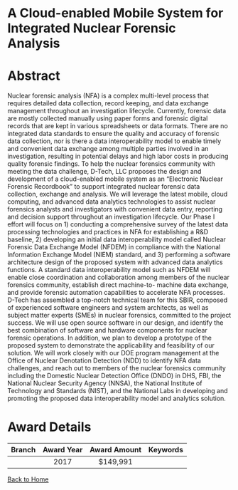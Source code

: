
A Cloud-enabled Mobile System for Integrated Nuclear Forensic Analysis
======================================================================

# Abstract


Nuclear forensic analysis (NFA) is a complex multi-level process that requires detailed data collection, record keeping, and data exchange management throughout an investigation lifecycle. Currently, forensic data are mostly collected manually using paper forms and forensic digital records that are kept in various spreadsheets or data formats. There are no integrated data standards to ensure the quality and accuracy of forensic data collection, nor is there a data interoperability model to enable timely and convenient data exchange among multiple parties involved in an investigation, resulting in potential delays and high labor costs in producing quality forensic findings. To help the nuclear forensics community with meeting the data challenge, D-Tech, LLC proposes the design and development of a cloud-enabled mobile system as an “Electronic Nuclear Forensic Recordbook” to support integrated nuclear forensic data collection, exchange and analysis. We will leverage the latest mobile, cloud computing, and advanced data analytics technologies to assist nuclear forensics analysts and investigators with convenient data entry, reporting and decision support throughout an investigation lifecycle. Our Phase I effort will focus on 1) conducting a comprehensive survey of the latest data processing technologies and practices in NFA for establishing a R&D baseline, 2) developing an initial data interoperability model called Nuclear Forensic Data Exchange Model (NFDEM) in compliance with the National Information Exchange Model (NIEM) standard, and 3) performing a software architecture design of the proposed system with advanced data analytics functions. A standard data interoperability model such as NFDEM will enable close coordination and collaboration among members of the nuclear forensics community, establish direct machine-to- machine data exchange, and provide forensic automation capabilities to accelerate NFA processes. D-Tech has assembled a top-notch technical team for this SBIR, composed of experienced software engineers and system architects, as well as subject matter experts (SMEs) in nuclear forensics, committed to the project success. We will use open source software in our design, and identify the best combination of software and hardware components for nuclear forensic operations. In addition, we plan to develop a prototype of the proposed system to demonstrate the applicability and feasibility of our solution. We will work closely with our DOE program management at the Office of Nuclear Denotation Detection (NDD) to identify NFA data challenges, and reach out to members of the nuclear forensics community including the Domestic Nuclear Detection Office (DNDO) in DHS, FBI, the National Nuclear Security Agency (NNSA), the National Institute of Technology and Standards (NIST), and the National Labs in developing and promoting the proposed data interoperability model and analytics solution.  

# Award Details

|Branch|Award Year|Award Amount|Keywords|
| :---: | :---: | :---: | :---: |
||2017|$149,991||
  
  


[Back to Home](https://github.com/chrischow/dod_sbir_awards/Reports/CC/#722)